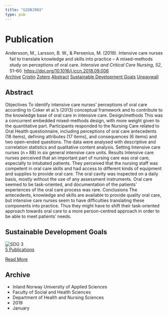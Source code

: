 ```yaml
---
title: "G2UBJ9N3"
type: pub
---
```

<h1>Publication</h1>
<article id="csl-bib-container-G2UBJ9N3" class="csl-bib-container">
  <div class="csl-bib-body" style="line-height: 1.35; padding-left: 1em; text-indent:-1em;">
  <div class="csl-entry">Andersson, M., Larsson, B. W., &amp; Persenius, M. (2019). Intensive care nurses fail to translate knowledge and skills into practice &#x2013; A mixed-methods study on perceptions of oral care. <i>Intensive and Critical Care Nursing</i>, <i>52</i>, 51&#x2013;60. <a href="https://doi.org/10.1016/j.iccn.2018.09.006">https://doi.org/10.1016/j.iccn.2018.09.006</a></div>
</div>
  <div class="csl-bib-buttons">
    <a href="#taxonomy-article-G2UBJ9N3" class="csl-bib-button">Archive</a>
    <a href="https://app.cristin.no/results/show.jsf?id=1657264" alt="Cristin URL" class="csl-bib-button">Cristin</a>
    <a href="http://zotero.org/groups/5402882/items/G2UBJ9N3" alt="Zotero URL" class="csl-bib-button">Zotero</a>
    <a href="#abstract-article-G2UBJ9N3" class="csl-bib-button">Abstract</a>
    <a href="#sdg-article-G2UBJ9N3" class="csl-bib-button">Sustainable Development Goals</a>
    <a href="https://doi.org/10.1016/j.iccn.2018.09.006" class="csl-bib-button">Unpaywall</a>
  </div>
  <div id="csl-bib-meta-container-G2UBJ9N3"></div>
</article>
<div id="csl-bib-meta-G2UBJ9N3" class="csl-bib-meta">
  <article id="abstract-article-G2UBJ9N3" class="abstract-article">
    <h1>Abstract</h1>
    Objectives To identify intensive care nurses’ perceptions of oral care according to Coker et al.’s (2013) conceptual framework and to contribute to the knowledge base of oral care in intensive care. Design/methods This was a concurrent embedded mixed-methods design, with more weight given to the quantitative part. Participants responded to the Nursing Care related to Oral Health questionnaire, including perceptions of oral care antecedents (18 items), defining attributes (17 items), and consequences (6 items) and two open-ended questions. The data were analysed with descriptive and correlation statistics and qualitative content analysis. Setting Intensive care nurses (n = 88) in six general intensive care units. Results Intensive care nurses perceived that an important part of nursing care was oral care, especially to intubated patients. They perceived that the nursing staff was competent in oral care skills and had access to different kinds of equipment and supplies to provide oral care. The oral cavity was inspected on a daily basis, mostly without the use of any assessment instruments. Oral care seemed to be task-oriented, and documentation of the patients’ experiences of the oral care process was rare. Conclusions The antecedents, knowledge and skills are available to provide quality oral care, but intensive care nurses seem to have difficulties translating these components into practice. Thus they might have to shift their task-oriented approach towards oral care to a more person-centred approach in order to be able to meet patients’ needs.
  </article>
  <article id="sdg-article-G2UBJ9N3" class="sdg-article">
    <h1>Sustainable Development Goals</h1>
    <div class="sdg-container"><div id="sdg3" class="sdg"> <img src="{{< params subfolder >}}images/sdg/sdg03_en.png" class="image" alt="SDG 3"> <div class="sdg-overlay"> <a href="{{< params subfolder >}}en/archive/?sdg=3#archive" class="sdg-publication-count"><span>5</span> Publications</a> <p><a href="https://sdgs.un.org/goals/goal3" class="sdg-read-more">Read More</a></p> </div> </div></div>
  </article>
  <article id="taxonomy-article-G2UBJ9N3" class="taxonomy-article">
    <h1>Archive</h1>
    <ul>
      <li>Inland Norway University of Applied Sciences</li>
      <li>Faculty of Social and Health Sciences</li>
      <li>Department of Health and Nursing Sciences</li>
      <li>2019</li>
      <li>January</li>
    </ul>
  </article>
</div>
